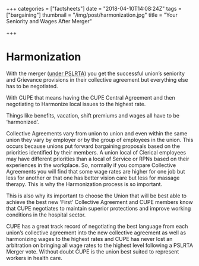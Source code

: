 +++
categories = ["factsheets"]
date = "2018-04-10T14:08:24Z"
tags = ["bargaining"]
thumbnail = "/img/post/harmonization.jpg"
title = "Your Seniority and Wages After Merger"

+++
# Harmonization

With the merger ([under PSLRTA](/post/pslrta/)) you get the successful union’s seniority and Grievance provisions in their collective agreement but everything else has to be negotiated. 

With CUPE that means having the CUPE Central Agreement and then negotiating to Harmonize local issues to the highest rate. 

Things like benefits, vacation, shift premiums and wages all have to be ‘harmonized’.

Collective Agreements vary from union to union and even within the same union they vary by employer or by the group of employees in the union. This occurs because unions put forward bargaining proposals based on the priorities identified by their members. A union local of Clerical employees may have different priorities than a local of Service or RPNs based on their experiences in the workplace. So, normally if you compare Collective Agreements you will find that some wage rates are higher for one job but less for another or that one has better vision care but less for massage therapy. This is why the Harmonization process is so important.

This is also why its important to choose the Union that will be best able to achieve the best new ‘First’ Collective Agreement and CUPE members know that CUPE negotiates to maintain superior protections and improve working conditions in the hospital sector.

CUPE has a great track record of negotiating the best language from each union’s collective agreement into the new collective agreement as well as harmonizing wages to the highest rates and CUPE has never lost an arbitration on bringing all wage rates to the highest level following a PSLRTA Merger vote. Without doubt CUPE is the union best suited to represent workers in health care.
